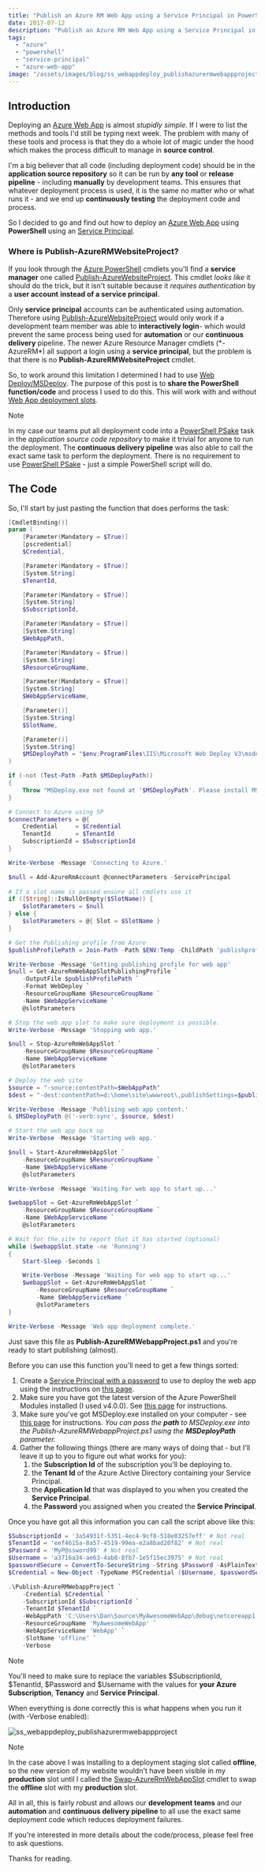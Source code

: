 ```yaml
---
title: "Publish an Azure RM Web App using a Service Principal in PowerShell"
date: 2017-07-12
description: "Publish an Azure RM Web App using a Service Principal in PowerShell"
tags:
  - "azure"
  - "powershell"
  - "service-principal"
  - "azure-web-app"
image: "/assets/images/blog/ss_webappdeploy_publishazurermwebappproject.png"
---
```


## Introduction

Deploying an [Azure Web App](https://azure.microsoft.com/en-us/services/app-service/web/) is almost _stupidly simple._ If I were to list the methods and tools I'd still be typing next week. The problem with many of these tools and process is that they do a whole lot of magic under the hood which makes the process difficult to manage in **source control**.

I'm a big believer that all code (including deployment code) should be in the **application source repository** so it can be run by **any tool** or **release pipeline** - including **manually** by development teams. This ensures that whatever deployment process is used, it is the same no matter who or what runs it - and we end up **continuously testing** the deployment code and process.

So I decided to go and find out how to deploy an [Azure Web App](https://azure.microsoft.com/en-us/services/app-service/web/) using **PowerShell** using an [Service Principal](https://docs.microsoft.com/en-us/azure/active-directory/develop/active-directory-application-objects).

### Where is Publish-AzureRMWebsiteProject?

If you look through the [Azure PowerShell](https://docs.microsoft.com/en-us/powershell/azure/overview?view=azurermps-4.1.0) cmdlets you'll find a **service manager** one called [Publish-AzureWebsiteProject](https://docs.microsoft.com/en-us/powershell/module/azure/publish-azurewebsiteproject?view=azuresmps-4.0.0). This cmdlet _looks like_ it should do the trick, but it isn't suitable because it _requires authentication_ by a **user account** **instead of a service principal**.

Only **service principal** accounts can be authenticated using automation. Therefore using [Publish-AzureWebsiteProject](https://docs.microsoft.com/en-us/powershell/module/azure/publish-azurewebsiteproject?view=azuresmps-4.0.0) would only work if a development team member was able to **interactively login**\- which would prevent the same process being used for **automation** or our **continuous delivery** pipeline. The newer Azure Resource Manager cmdlets (\*-AzureRM\*) all support a login using a **service principal**, but the problem is that there is no **Publish-AzureRMWebsiteProject** cmdlet.

So, to work around this limitation I determined I had to use [Web Deploy/MSDeploy](https://www.iis.net/downloads/microsoft/web-deploy). The purpose of this post is to **share the PowerShell function/code** and process I used to do this. This will work with and without [Web App deployment slots](https://docs.microsoft.com/en-us/azure/app-service-web/web-sites-staged-publishing).

> [!NOTE]
> In my case our teams put all deployment code into a [PowerShell PSake](https://github.com/psake/psake) task in the _application source code repository_ to make it trivial for anyone to run the deployment. The **continuous delivery pipeline** was also able to call the exact same task to perform the deployment. There is no requirement to use [PowerShell PSake](https://github.com/psake/psake) - just a simple PowerShell script will do.

## The Code

So, I'll start by just pasting the function that does performs the task:

```powershell
[CmdletBinding()]
param (
    [Parameter(Mandatory = $True)]
    [pscredential]
    $Credential,

    [Parameter(Mandatory = $True)]
    [System.String]
    $TenantId,

    [Parameter(Mandatory = $True)]
    [System.String]
    $SubscriptionId,

    [Parameter(Mandatory = $True)]
    [System.String]
    $WebAppPath,

    [Parameter(Mandatory = $True)]
    [System.String]
    $ResourceGroupName,

    [Parameter(Mandatory = $True)]
    [System.String]
    $WebAppServiceName,

    [Parameter()]
    [System.String]
    $SlotName,

    [Parameter()]
    [System.String]
    $MSDeployPath = "$env:ProgramFiles\IIS\Microsoft Web Deploy V3\msdeploy.exe"
)

if (-not (Test-Path -Path $MSDeployPath))
{
    Throw "MSDeploy.exe not found at '$MSDeployPath'. Please install MSDeploy or specify the path to MSDeploy.exe on this system."
}

# Connect to Azure using SP
$connectParameters = @{
    Credential     = $Credential
    TenantId       = $TenantId
    SubscriptionId = $SubscriptionId
}

Write-Verbose -Message 'Connecting to Azure.'

$null = Add-AzureRmAccount @connectParameters -ServicePrincipal
  
# If a slot name is passed ensure all cmdlets use it
if ([String]::IsNullOrEmpty($SlotName)) {
    $slotParameters = $null
} else {
    $slotParameters = @{ Slot = $SlotName }
}

# Get the Publishing profile from Azure
$publishProfilePath = Join-Path -Path $ENV:Temp -ChildPath 'publishprofile.xml'

Write-Verbose -Message 'Getting publishing profile for web app'
$null = Get-AzureRmWebAppSlotPublishingProfile `
    -OutputFile $publishProfilePath `
    -Format WebDeploy `
    -ResourceGroupName $ResourceGroupName `
    -Name $WebAppServiceName `
    @slotParameters

# Stop the web app slot to make sure deployment is possible.
Write-Verbose -Message 'Stopping web app.'

$null = Stop-AzureRmWebAppSlot `
    -ResourceGroupName $ResourceGroupName `
    -Name $WebAppServiceName `
    @slotParameters

# Deploy the web site
$source = "-source:contentPath=$WebAppPath"
$dest = "-dest:contentPath=d:\home\site\wwwroot\,publishSettings=$publishProfilePath"

Write-Verbose -Message 'Publising web app content.'
& $MSDeployPath @('-verb:sync', $source, $dest)

# Start the web app back up
Write-Verbose -Message 'Starting web app.'

$null = Start-AzureRmWebAppSlot `
    -ResourceGroupName $ResourceGroupName `
    -Name $WebAppServiceName `
    @slotParameters

Write-Verbose -Message 'Waiting for web app to start up...'

$webappSlot = Get-AzureRmWebAppSlot `
    -ResourceGroupName $ResourceGroupName `
    -Name $WebAppServiceName `
    @slotParameters

# Wait for the site to report that it has started (optional)
while ($webappSlot.state -ne 'Running')
{
    Start-Sleep -Seconds 1

    Write-Verbose -Message 'Waiting for web app to start up...'
    $webappSlot = Get-AzureRmWebAppSlot `
        -ResourceGroupName $ResourceGroupName `
        -Name $WebAppServiceName `
        @slotParameters
}

Write-Verbose -Message 'Web app deployment complete.'
```

Just save this file as **Publish-AzureRMWebappProject.ps1** and you're ready to start publishing (almost).

Before you can use this function you'll need to get a few things sorted:

1. Create a [Service Principal with a password](https://docs.microsoft.com/en-us/azure/azure-resource-manager/resource-group-authenticate-service-principal#create-service-principal-with-password) to use to deploy the web app using the instructions on [this page](https://docs.microsoft.com/en-us/azure/azure-resource-manager/resource-group-authenticate-service-principal#create-service-principal-with-password).
1. Make sure you have got the latest version of the Azure PowerShell Modules installed (I used v4.0.0). See [this page](https://docs.microsoft.com/en-us/powershell/azure/install-azurerm-ps?view=azurermps-4.1.0) for instructions.
1. Make sure you've got MSDeploy.exe installed on your computer - see [this page](https://www.iis.net/downloads/microsoft/web-deploy) for instructions. _You can pass the **path** to MSDeploy.exe into the Publish-AzureRMWebappProject.ps1 using the **MSDeployPath** parameter._
1. Gather the following things (there are many ways of doing that - but I'll leave it up to you to figure out what works for you):
    1. the **Subscription Id** of the subscription you'll be deploying to.
    1. the **Tenant Id** of the Azure Active Directory containing your Service Principal.
    1. the **Application Id** that was displayed to you when you created the **Service Principal**.
    1. the **Password** you assigned when you created the **Service Principal**.

Once you have got all this information you can call the script above like this:

```powershell
$SubscriptionId = '3a54931f-5351-4ec4-9cf8-518e03257eff' # Not real
$TenantId = 'eef4615a-8a57-4519-99ea-e2a8bad20f82' # Not real
$Password = 'MyP@ssword99' # Not real
$Username = 'a3716a34-ae63-4ab8-8fb7-1e5f15ec3975' # Not real
$passwordSecure = ConvertTo-SecureString -String $Password -AsPlainText -Force
$Credential = New-Object -TypeName PSCredential ($Username, $passwordSecure)

.\Publish-AzureRMWebappProject `
    -Credential $Credential `
    -SubscriptionId $SubscriptionId `
    -TenantId $TenantId `
    -WebAppPath 'C:\Users\Dan\Source\MyAwesomeWebApp\debug\netcoreapp1.1\publish' `
    -ResourceGroupName 'MyAwesomeWebApp' `
    -WebAppServiceName 'WebApp' `
    -SlotName 'offline' `
    -Verbose
```

> [!NOTE]
> You'll need to make sure to replace the variables $SubscriptionId, $TenantId, $Password and $Username with the values for **your Azure Subscription**, **Tenancy** and **Service Principal**.

When everything is done correctly this is what happens when you run it (with -Verbose enabled):

![ss_webappdeploy_publishazurermwebappproject](/assets/images/blog/ss_webappdeploy_publishazurermwebappproject.png)

> [!NOTE]
> In the case above I was installing to a deployment staging slot called **offline**, so the new version of my website wouldn't have been visible in my **production** slot until I called the [Swap-AzureRmWebAppSlot](https://docs.microsoft.com/en-us/powershell/module/azurerm.websites/switch-azurermwebappslot?view=azurermps-4.1.0) cmdlet to swap the **offline** slot with my **production** slot.

All in all, this is fairly robust and allows our **development teams** and our **automation** and **continuous delivery pipeline** to all use the exact same deployment code which reduces deployment failures.

If you're interested in more details about the code/process, please feel free to ask questions.

Thanks for reading.
